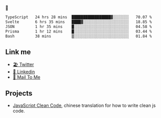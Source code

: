 🤔


<!--START_SECTION:waka-->

```txt
TypeScript   24 hrs 28 mins  █████████████████▓░░░░░░░   70.07 %
Svelte       6 hrs 35 mins   ████▓░░░░░░░░░░░░░░░░░░░░   18.85 %
JSON         1 hr 35 mins    █░░░░░░░░░░░░░░░░░░░░░░░░   04.58 %
Prisma       1 hr 12 mins    █░░░░░░░░░░░░░░░░░░░░░░░░   03.44 %
Bash         38 mins         ▒░░░░░░░░░░░░░░░░░░░░░░░░   01.84 %
```

<!--END_SECTION:waka-->

## Link me

- [🏖️ Twitter](https://twitter.com/yuetong3yu)
- [🧳 Linkedin](https://www.linkedin.com/in/yuetong3yu)
- [📧 Mail To Me](mailto:yuetong3yu@gmail.com)


## Projects 

- [JavaScript Clean Code](https://js-clean-code-cn.vercel.app/), chinese translation for how to write clean js code.
